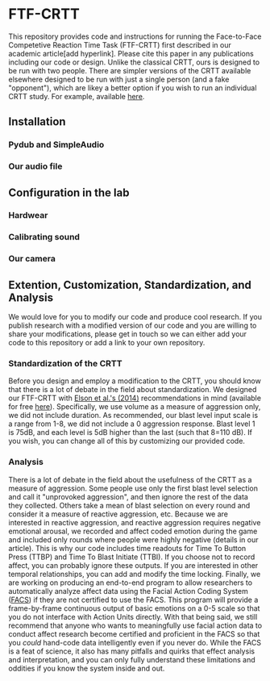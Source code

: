 # FTF-CRTT
This repository provides code and instructions for running the Face-to-Face Competetive Reaction Time Task (FTF-CRTT) first described in our academic article[add hyperlink]. Please cite this paper in any publications including our code or design. Unlike the classical CRTT, ours is designed to be run with two people. There are simpler versions of the CRTT available elsewhere designed to be run with just a single person (and a fake "opponent"), which are likey a better option if you wish to run an individual CRTT study. For example, available [here](https://www.millisecond.com/download/library/competitivereactiontime). 

## Installation
### Pydub and SimpleAudio
### Our audio file

## Configuration in the lab
### Hardwear
### Calibrating sound
### Our camera

## Extention, Customization, Standardization, and Analysis
We would love for you to modify our code and produce cool research. If you publish research with a modified version of our code and you are willing to share your modifications, please get in touch so we can either add your code to this repository or add a link to your own repository.

### Standardization of the CRTT
Before you design and employ a modification to the CRTT, you should know that there is a lot of debate in the field about standardization. We designed our FTF-CRTT with [Elson et al.'s (2014)](https://doi.org/10.1037/a0035569) recommendations in mind (available for free [here](https://www.researchgate.net/publication/259845770_Press_CRTT_to_Measure_Aggressive_Behavior_The_Unstandardized_Use_of_the_Competitive_Reaction_Time_Task_in_Aggression_Research)). Specifically, we use volume as a measure of aggression only, we did not include duration. As recommended, our blast level input scale is a range from 1-8, we did not include a 0 aggression response. Blast level 1 is 75dB, and each level is 5dB higher than the last (such that 8=110 dB). If you wish, you can change all of this by customizing our provided code.

### Analysis
There is a lot of debate in the field about the usefulness of the CRTT as a measure of aggression. Some people use only the first blast level selection and call it "unprovoked aggression", and then ignore the rest of the data they collected. Others take a mean of blast selection on every round and consider it a measure of reactive aggression, etc. Because we are interested in reactive aggression, and reactive aggression requires negative emotional arousal, we recorded and affect coded emotion during the game and included only rounds where people were highly negative (details in our article). This is why our code includes time readouts for Time To Button Press (TTBP) and Time To Blast Initiate (TTBI). If you choose not to record affect, you can probably ignore these outputs. If you are interested in other temporal relationships, you can add and modify the time locking. Finally, we are working on producing an end-to-end program to allow researchers to automatically analyze affect data using the Facial Action Coding System ([FACS](https://local.psy.miami.edu/faculty/dmessinger/c_c/rsrcs/rdgs/emot/FACSChapter_SAGEEncyclopedia.pdf)) if they are not certified to use the FACS. This program will provide a frame-by-frame continuous output of basic emotions on a 0-5 scale so that you do not interface with Action Units directly. With that being said, we still recommend that anyone who wants to meaningfully use facial action data to conduct affect research become certified and proficient in the FACS so that you *could* hand-code data intelligently even if you never do. While the FACS is a feat of science, it also has many pitfalls and quirks that effect analysis and interpretation, and you can only fully understand these limitations and oddities if you know the system inside and out.
